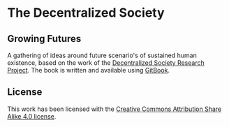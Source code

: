 # The Decentralized Society
## Growing Futures

A gathering of ideas around future scenario's of sustained human existence, based on the work of the [Decentralized Society Research Project](http://dsrp.eu). The book is written and available using [GitBook](https://www.gitbook.com/book/dokterbob/the-decentralized-society/).

## License
This work has been licensed with the [Creative Commons Attribution Share Alike 4.0 license](https://creativecommons.org/licenses/by-sa/4.0/).
